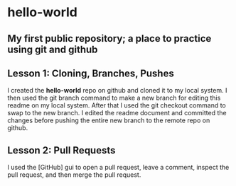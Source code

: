 # hello-world

## My first public repository; a place to practice using git and github

## Lesson 1: Cloning, Branches, Pushes

I created the **hello-world** repo on github and cloned it to my local system.
I then used the git branch command to make a new branch for editing this readme on my local system.
After that I used the git checkout command to swap to the new branch.
I edited the readme document and committed the changes before pushing the entire new branch to the remote repo on github.

## Lesson 2: Pull Requests

I used the [GitHub] gui to open a pull request, leave a comment, inspect the pull request, and then merge the pull request.

